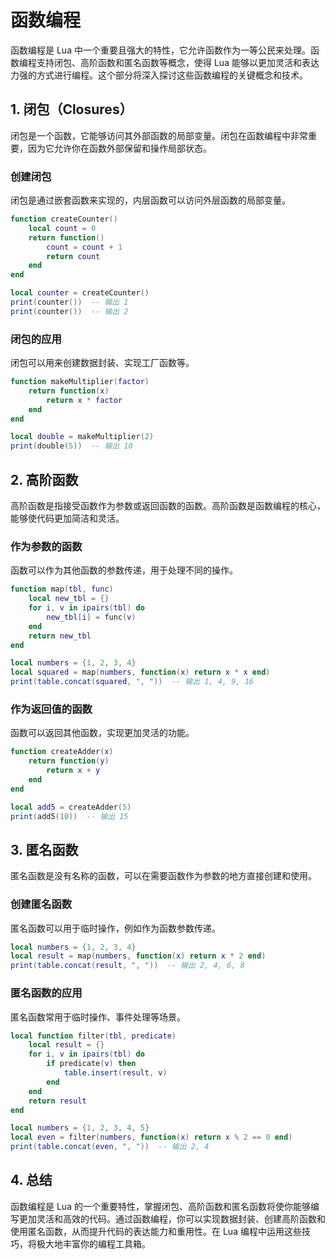 # 函数编程

函数编程是 Lua 中一个重要且强大的特性，它允许函数作为一等公民来处理。函数编程支持闭包、高阶函数和匿名函数等概念，使得 Lua 能够以更加灵活和表达力强的方式进行编程。这个部分将深入探讨这些函数编程的关键概念和技术。

## 1. 闭包（Closures）

闭包是一个函数，它能够访问其外部函数的局部变量。闭包在函数编程中非常重要，因为它允许你在函数外部保留和操作局部状态。

### 创建闭包

闭包是通过嵌套函数来实现的，内层函数可以访问外层函数的局部变量。

```lua
function createCounter()
    local count = 0
    return function()
        count = count + 1
        return count
    end
end

local counter = createCounter()
print(counter())  -- 输出 1
print(counter())  -- 输出 2
```

### 闭包的应用

闭包可以用来创建数据封装、实现工厂函数等。

```lua
function makeMultiplier(factor)
    return function(x)
        return x * factor
    end
end

local double = makeMultiplier(2)
print(double(5))  -- 输出 10
```

## 2. 高阶函数

高阶函数是指接受函数作为参数或返回函数的函数。高阶函数是函数编程的核心，能够使代码更加简洁和灵活。

### 作为参数的函数

函数可以作为其他函数的参数传递，用于处理不同的操作。

```lua
function map(tbl, func)
    local new_tbl = {}
    for i, v in ipairs(tbl) do
        new_tbl[i] = func(v)
    end
    return new_tbl
end

local numbers = {1, 2, 3, 4}
local squared = map(numbers, function(x) return x * x end)
print(table.concat(squared, ", "))  -- 输出 1, 4, 9, 16
```

### 作为返回值的函数

函数可以返回其他函数，实现更加灵活的功能。

```lua
function createAdder(x)
    return function(y)
        return x + y
    end
end

local add5 = createAdder(5)
print(add5(10))  -- 输出 15
```

## 3. 匿名函数

匿名函数是没有名称的函数，可以在需要函数作为参数的地方直接创建和使用。

### 创建匿名函数

匿名函数可以用于临时操作，例如作为函数参数传递。

```lua
local numbers = {1, 2, 3, 4}
local result = map(numbers, function(x) return x * 2 end)
print(table.concat(result, ", "))  -- 输出 2, 4, 6, 8
```

### 匿名函数的应用

匿名函数常用于临时操作、事件处理等场景。

```lua
local function filter(tbl, predicate)
    local result = {}
    for i, v in ipairs(tbl) do
        if predicate(v) then
            table.insert(result, v)
        end
    end
    return result
end

local numbers = {1, 2, 3, 4, 5}
local even = filter(numbers, function(x) return x % 2 == 0 end)
print(table.concat(even, ", "))  -- 输出 2, 4
```

## 4. 总结

函数编程是 Lua 的一个重要特性，掌握闭包、高阶函数和匿名函数将使你能够编写更加灵活和高效的代码。通过函数编程，你可以实现数据封装、创建高阶函数和使用匿名函数，从而提升代码的表达能力和重用性。在 Lua 编程中运用这些技巧，将极大地丰富你的编程工具箱。
